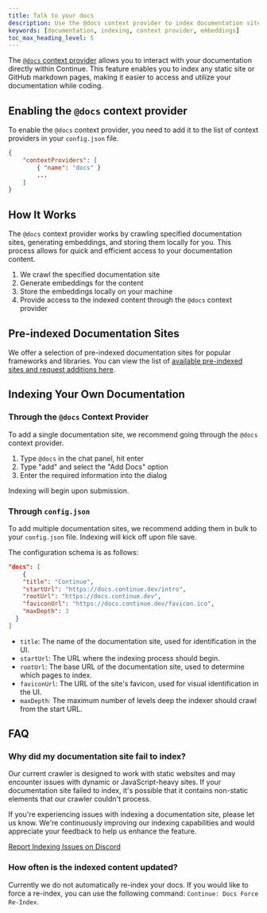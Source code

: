 ```yaml
---
title: Talk to your docs
description: Use the @docs context provider to index documentation sites for querying
keywords: [documentation, indexing, context provider, embeddings]
toc_max_heading_level: 5
---
```


The [`@docs` context provider](http://localhost:3000/customization/context-providers#documentation) allows you to interact with your documentation directly within Continue. This feature enables you to index any static site or GitHub markdown pages, making it easier to access and utilize your documentation while coding.

## Enabling the `@docs` context provider

To enable the `@docs` context provider, you need to add it to the list of context providers in your `config.json` file.

```json
{
    "contextProviders": [
        { "name": "docs" }
        ...
    ]
}
```

## How It Works

The `@docs` context provider works by crawling specified documentation sites, generating embeddings, and storing them locally for you. This process allows for quick and efficient access to your documentation content.

1. We crawl the specified documentation site
2. Generate embeddings for the content
3. Store the embeddings locally on your machine
4. Provide access to the indexed content through the `@docs` context provider

## Pre-indexed Documentation Sites

We offer a selection of pre-indexed documentation sites for popular frameworks and libraries. You can view the list of [available pre-indexed sites and request additions here](https://github.com/continuedev/continue/blob/main/core/indexing/docs/preIndexedDocs.ts).

## Indexing Your Own Documentation

### Through the `@docs` Context Provider

To add a single documentation site, we recommend going through the `@docs` context provider.

1. Type `@docs` in the chat panel, hit enter
2. Type "add" and select the "Add Docs" option
3. Enter the required information into the dialog

Indexing will begin upon submission.

### Through `config.json`

To add multiple documentation sites, we recommend adding them in bulk to your `config.json` file. Indexing will kick off upon file save.

The configuration schema is as follows:

```json
"docs": [
    {
    "title": "Continue",
    "startUrl": "https://docs.continue.dev/intro",
    "rootUrl": "https://docs.continue.dev",
    "faviconUrl": "https://docs.continue.dev/favicon.ico",
    "maxDepth": 3
  }
]
```

- `title`: The name of the documentation site, used for identification in the UI.
- `startUrl`: The URL where the indexing process should begin.
- `rootUrl`: The base URL of the documentation site, used to determine which pages to index.
- `faviconUrl`: The URL of the site's favicon, used for visual identification in the UI.
- `maxDepth`: The maximum number of levels deep the indexer should crawl from the start URL.

## FAQ

### Why did my documentation site fail to index?

Our current crawler is designed to work with static websites and may encounter issues with dynamic or JavaScript-heavy sites. If your documentation site failed to index, it's possible that it contains non-static elements that our crawler couldn't process.

If you're experiencing issues with indexing a documentation site, please let us know. We're continuously improving our indexing capabilities and would appreciate your feedback to help us enhance the feature.

<a href="https://discord.com/channels/1108621136150929458/1156679146932535376" className="button button--primary">Report Indexing Issues on Discord</a>

### How often is the indexed content updated?

Currently we do not automatically re-index your docs. If you would like to force a re-index, you can use the following command: `Continue: Docs Force Re-Index`.
